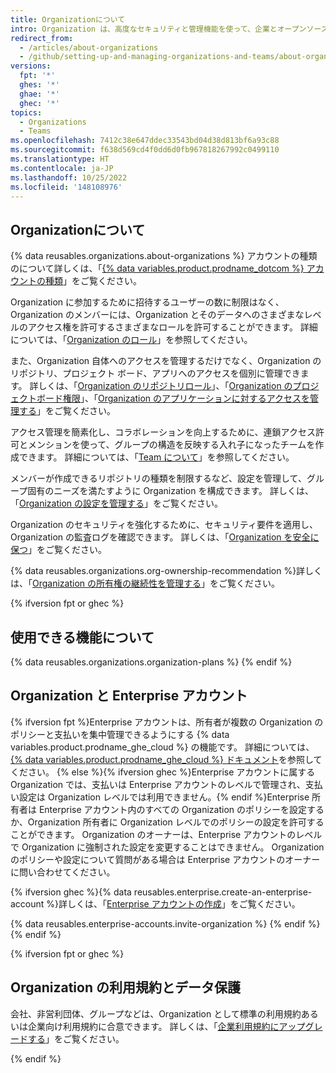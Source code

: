 ```yaml
---
title: Organizationについて
intro: Organization は、高度なセキュリティと管理機能を使って、企業とオープンソース プロジェクトが一度に多くのプロジェクト間で共同作業ができる共有アカウントです。
redirect_from:
  - /articles/about-organizations
  - /github/setting-up-and-managing-organizations-and-teams/about-organizations
versions:
  fpt: '*'
  ghes: '*'
  ghae: '*'
  ghec: '*'
topics:
  - Organizations
  - Teams
ms.openlocfilehash: 7412c38e647ddec33543bd04d38d813bf6a93c88
ms.sourcegitcommit: f638d569cd4f0dd6d0fb967818267992c0499110
ms.translationtype: HT
ms.contentlocale: ja-JP
ms.lasthandoff: 10/25/2022
ms.locfileid: '148108976'
---
```

## Organizationについて

{% data reusables.organizations.about-organizations %} アカウントの種類のについて詳しくは、「[{% data variables.product.prodname_dotcom %} アカウントの種類](/get-started/learning-about-github/types-of-github-accounts)」をご覧ください。

Organization に参加するために招待するユーザーの数に制限はなく、Organization のメンバーには、Organization とそのデータへのさまざまなレベルのアクセス権を許可するさまざまなロールを許可することができます。 詳細については、「[Organization のロール](/organizations/managing-peoples-access-to-your-organization-with-roles/roles-in-an-organization)」を参照してください。

また、Organization 自体へのアクセスを管理するだけでなく、Organization のリポジトリ、プロジェクト ボード、アプリへのアクセスを個別に管理できます。 詳しくは、「[Organization のリポジトリロール](/organizations/managing-access-to-your-organizations-repositories/repository-roles-for-an-organization)」、「[Organization のプロジェクトボード権限](/organizations/managing-access-to-your-organizations-project-boards/project-board-permissions-for-an-organization)」、「[Organization のアプリケーションに対するアクセスを管理する](/organizations/managing-access-to-your-organizations-apps)」をご覧ください。

アクセス管理を簡素化し、コラボレーションを向上するために、連鎖アクセス許可とメンションを使って、グループの構造を反映する入れ子になったチームを作成できます。 詳細については、「[Team について](/organizations/organizing-members-into-teams/about-teams)」を参照してください。

メンバーが作成できるリポジトリの種類を制限するなど、設定を管理して、グループ固有のニーズを満たすように Organization を構成できます。 詳しくは、「[Organization の設定を管理する](/organizations/managing-organization-settings)」をご覧ください。

Organization のセキュリティを強化するために、セキュリティ要件を適用し、Organization の監査ログを確認できます。 詳しくは、「[Organization を安全に保つ](/organizations/keeping-your-organization-secure)」をご覧ください。

{% data reusables.organizations.org-ownership-recommendation %}詳しくは、「[Organization の所有権の継続性を管理する](/organizations/managing-peoples-access-to-your-organization-with-roles/maintaining-ownership-continuity-for-your-organization)」をご覧ください。

{% ifversion fpt or ghec %}
## 使用できる機能について

{% data reusables.organizations.organization-plans %} {% endif %}

## Organization と Enterprise アカウント

{% ifversion fpt %}Enterprise アカウントは、所有者が複数の Organization のポリシーと支払いを集中管理できるようにする {% data variables.product.prodname_ghe_cloud %} の機能です。 詳細については、[{% data variables.product.prodname_ghe_cloud %} ドキュメント](/enterprise-cloud@latest/organizations/collaborating-with-groups-in-organizations/about-organizations)を参照してください。
{% else %}{% ifversion ghec %}Enterprise アカウントに属する Organization では、支払いは Enterprise アカウントのレベルで管理され、支払い設定は Organization レベルでは利用できません。{% endif %}Enterprise 所有者は Enterprise アカウント内のすべての Organization のポリシーを設定するか、Organization 所有者に Organization レベルでのポリシーの設定を許可することができます。 Organization のオーナーは、Enterprise アカウントのレベルで Organization に強制された設定を変更することはできません。 Organization のポリシーや設定について質問がある場合は Enterprise アカウントのオーナーに問い合わせてください。

{% ifversion ghec %}{% data reusables.enterprise.create-an-enterprise-account %}詳しくは、「[Enterprise アカウントの作成](/admin/overview/creating-an-enterprise-account)」をご覧ください。

{% data reusables.enterprise-accounts.invite-organization %} {% endif %} {% endif %}

{% ifversion fpt or ghec %}
## Organization の利用規約とデータ保護

会社、非営利団体、グループなどは、Organization として標準の利用規約あるいは企業向け利用規約に合意できます。 詳しくは、「[企業利用規約にアップグレードする](/articles/upgrading-to-the-corporate-terms-of-service)」をご覧ください。

{% endif %}

